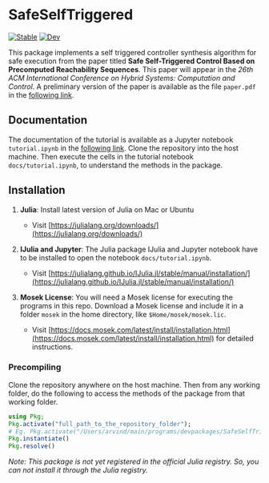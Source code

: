 # SafeSelfTriggered

[![Stable](https://img.shields.io/badge/docs-stable-blue.svg)](https://htmlpreview.github.io/?https://github.com/asarvind/SafeSelfTriggered.jl/blob/main/docs/tutorial.html)
[![Dev](https://img.shields.io/badge/docs-dev-blue.svg)](https://htmlpreview.github.io/?https://github.com/asarvind/SafeSelfTriggered.jl/blob/main/docs/tutorial.html)

This package implements a self triggered controller synthesis algorithm for safe execution from the paper titled **Safe Self-Triggered Control Based on Precomputed Reachability Sequences**.  This paper will appear in the *26th ACM International Conference on Hybrid Systems: Computation and Control*.  A preliminary version of the paper is available as the file `paper.pdf` in the [following link](https://github.com/asarvind/SafeSelfTriggered.jl/tree/main/docs).

## Documentation
The documentation of the tutorial is available as a Jupyter notebook `tutorial.ipynb` in the [following link](https://github.com/asarvind/SafeSelfTriggered.jl/tree/main/docs).  Clone the repository into the host machine.  Then execute the cells in the tutorial notebook `docs/tutorial.ipynb`, to understand the methods in the package.

## Installation 

1.  **Julia**:  Install latest version of Julia on Mac or Ubuntu
    - Visit [https://julialang.org/downloads/](https://julialang.org/downloads/)

2.  **IJulia and Jupyter**:  The Julia package IJulia and Jupyter notebook have to be installed to open the notebook `docs/tutorial.ipynb`.  
    - Visit [https://julialang.github.io/IJulia.jl/stable/manual/installation/](https://julialang.github.io/IJulia.jl/stable/manual/installation/)

3.  **Mosek License**:  You will need a Mosek license for executing the programs in this repo.  Download a Mosek license and include it in a folder `mosek` in the home directory, like `$Home/mosek/mosek.lic`.   
    - Visit [https://docs.mosek.com/latest/install/installation.html](https://docs.mosek.com/latest/install/installation.html) for detailed instructions.  

### Precompiling
Clone the repository anywhere on the host machine. Then from any working folder, do the following to access the methods of the package from that working folder.
```julia   
using Pkg;
Pkg.activate("full_path_to_the_repository_folder"); 
# Eg. Pkg.activate("/Users/arvind/main/programs/devpackages/SafeSelfTriggered.jl")
Pkg.instantiate()
Pkg.resolve()
```

*Note: This package is not yet registered in the official Julia registry.  So, you can not install it through the Julia registry.*